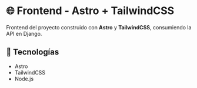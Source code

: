 # 🌐 Frontend - Astro + TailwindCSS

Frontend del proyecto construido con **Astro** y **TailwindCSS**, consumiendo la API en Django.

## 🚀 Tecnologías

- Astro
- TailwindCSS
- Node.js

